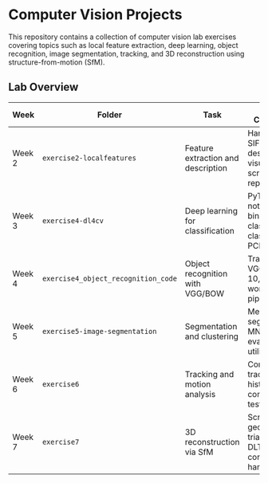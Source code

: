 # Computer Vision Projects

This repository contains a collection of computer vision lab exercises covering topics such as local feature extraction, deep learning, object recognition, image segmentation, tracking, and 3D reconstruction using structure-from-motion (SfM).

## Lab Overview

| Week | Folder | Task | Key Components |
|------|--------|-------|----------------|
| Week 2 | `exercise2-localfeatures` | Feature extraction and description | Harris corners, SIFT descriptors, visualization scripts, project report |
| Week 3 | `exercise4-dl4cv` | Deep learning for classification | PyTorch notebooks for binary/multi-class classification, PCL dataset |
| Week 4 | `exercise4_object_recognition_code` | Object recognition with VGG/BOW | Training/testing VGG on CIFAR-10, bag-of-words model pipeline |
| Week 5 | `exercise5-image-segmentation` | Segmentation and clustering | Mean-shift segmentation, MNIST training, evaluation utilities |
| Week 6 | `exercise6` | Tracking and motion analysis | Condensation tracking, histogram comparison, test videos |
| Week 7 | `exercise7` | 3D reconstruction via SfM | Scripts for geometry, triangulation, DLT, and correspondence handling |